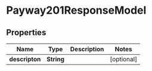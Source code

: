 # Payway201ResponseModel

## Properties
Name | Type | Description | Notes
------------ | ------------- | ------------- | -------------
**descripton** | **String** |  |  [optional]
